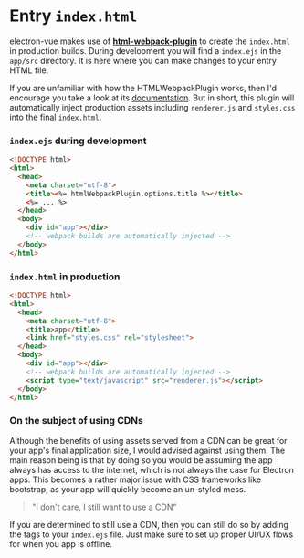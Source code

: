 # Entry `index.html`
electron-vue makes use of **[html-webpack-plugin](https://github.com/ampedandwired/html-webpack-plugin)** to create the `index.html` in production builds. During development you will find a `index.ejs` in the `app/src` directory. It is here where you can make changes to your entry HTML file.

If you are unfamiliar with how the HTMLWebpackPlugin works, then I'd encourage you take a look at its [documentation](https://www.npmjs.com/package/html-webpack-plugin). But in short, this plugin will automatically inject production assets including `renderer.js` and `styles.css` into the final `index.html`.

### `index.ejs` during development
```html
<!DOCTYPE html>
<html>
  <head>
    <meta charset="utf-8">
    <title><%= htmlWebpackPlugin.options.title %></title>
    <%= ... %>
  </head>
  <body>
    <div id="app"></div>
    <!-- webpack builds are automatically injected -->
  </body>
</html>
```

### `index.html` in production
```html
<!DOCTYPE html>
<html>
  <head>
    <meta charset="utf-8">
    <title>app</title>
    <link href="styles.css" rel="stylesheet">
  </head>
  <body>
    <div id="app"></div>
    <!-- webpack builds are automatically injected -->
    <script type="text/javascript" src="renderer.js"></script>
  </body>
</html>
```

### On the subject of using CDNs
Although the benefits of using assets served from a CDN can be great for your app's final application size, I would advised against using them. The main reason being is that by doing so you would be assuming the app always has access to the internet, which is not always the case for Electron apps. This becomes a rather major issue with CSS frameworks like bootstrap, as your app will quickly become an un-styled mess.

> "I don't care, I still want to use a CDN"

If you are determined to still use a CDN, then you can still do so by adding the tags to your `index.ejs` file. Just make sure to set up proper UI/UX flows for when you app is offline.
